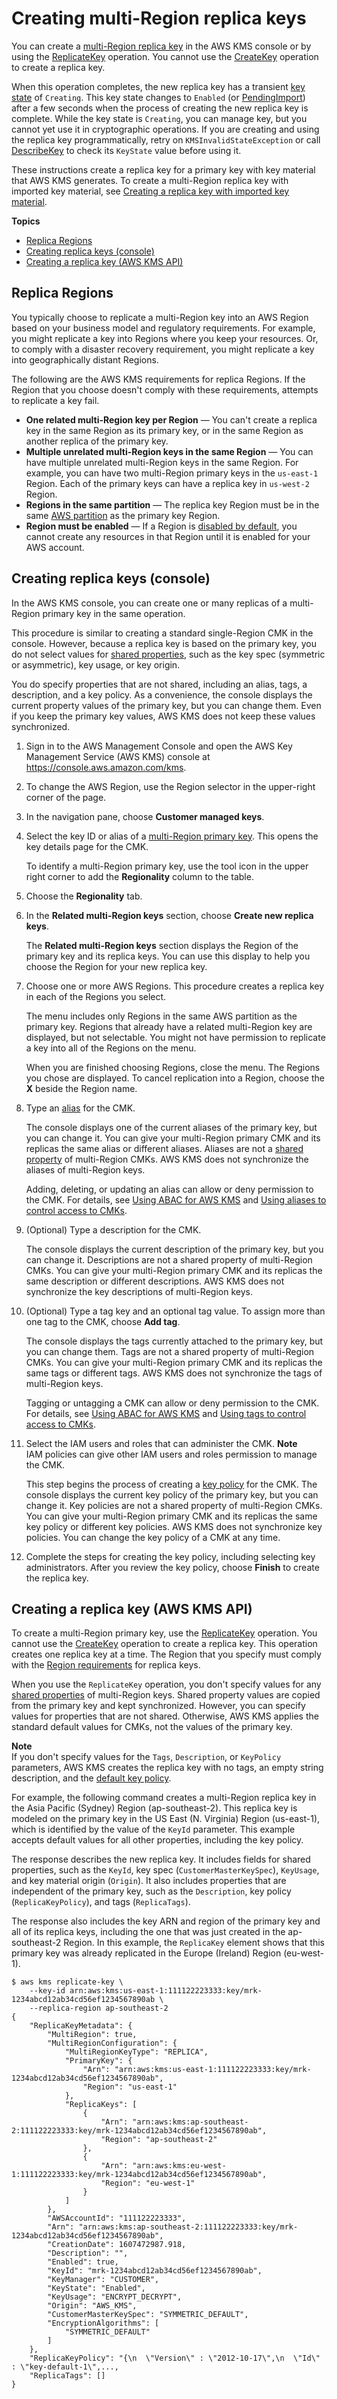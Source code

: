 # Creating multi\-Region replica keys<a name="multi-region-keys-replicate"></a>

You can create a [multi\-Region replica key](multi-region-keys-overview.md#mrk-primary-key) in the AWS KMS console or by using the [ReplicateKey](https://docs.aws.amazon.com/kms/latest/APIReference/API_ReplicateKey.html) operation\. You cannot use the [CreateKey](https://docs.aws.amazon.com/kms/latest/APIReference/API_CreateKey.html) operation to create a replica key\.

When this operation completes, the new replica key has a transient [key state](key-state.md) of `Creating`\. This key state changes to `Enabled` \(or [PendingImport](multi-region-keys-import.md)\) after a few seconds when the process of creating the new replica key is complete\. While the key state is `Creating`, you can manage key, but you cannot yet use it in cryptographic operations\. If you are creating and using the replica key programmatically, retry on `KMSInvalidStateException` or call [DescribeKey](https://docs.aws.amazon.com/kms/latest/APIReference/API_DescribeKey.html) to check its `KeyState` value before using it\. 

These instructions create a replica key for a primary key with key material that AWS KMS generates\. To create a multi\-Region replica key with imported key material, see [Creating a replica key with imported key material](multi-region-keys-import.md#mrk-import-replicate)\.

**Topics**
+ [Replica Regions](#replica-region)
+ [Creating replica keys \(console\)](#replicate-console)
+ [Creating a replica key \(AWS KMS API\)](#replicate-api)

## Replica Regions<a name="replica-region"></a>

You typically choose to replicate a multi\-Region key into an AWS Region based on your business model and regulatory requirements\. For example, you might replicate a key into Regions where you keep your resources\. Or, to comply with a disaster recovery requirement, you might replicate a key into geographically distant Regions\. 

The following are the AWS KMS requirements for replica Regions\. If the Region that you choose doesn't comply with these requirements, attempts to replicate a key fail\.
+ **One related multi\-Region key per Region** — You can't create a replica key in the same Region as its primary key, or in the same Region as another replica of the primary key\.
+ **Multiple unrelated multi\-Region keys in the same Region** — You can have multiple unrelated multi\-Region keys in the same Region\. For example, you can have two multi\-Region primary keys in the `us-east-1` Region\. Each of the primary keys can have a replica key in `us-west-2` Region\.
+ **Regions in the same partition** — The replica key Region must be in the same [AWS partition](https://docs.aws.amazon.com/general/latest/gr/aws-arns-and-namespaces.html) as the primary key Region\.
+ **Region must be enabled** — If a Region is [disabled by default](https://docs.aws.amazon.com/general/latest/gr/rande-manage.html#rande-manage-enable), you cannot create any resources in that Region until it is enabled for your AWS account\. 

## Creating replica keys \(console\)<a name="replicate-console"></a>

In the AWS KMS console, you can create one or many replicas of a multi\-Region primary key in the same operation\. 

This procedure is similar to creating a standard single\-Region CMK in the console\. However, because a replica key is based on the primary key, you do not select values for [shared properties](multi-region-keys-overview.md#mrk-sync-properties), such as the key spec \(symmetric or asymmetric\), key usage, or key origin\. 

You do specify properties that are not shared, including an alias, tags, a description, and a key policy\. As a convenience, the console displays the current property values of the primary key, but you can change them\. Even if you keep the primary key values, AWS KMS does not keep these values synchronized\.

1. Sign in to the AWS Management Console and open the AWS Key Management Service \(AWS KMS\) console at [https://console\.aws\.amazon\.com/kms](https://console.aws.amazon.com/kms)\.

1. To change the AWS Region, use the Region selector in the upper\-right corner of the page\.

1. In the navigation pane, choose **Customer managed keys**\.

1. Select the key ID or alias of a [multi\-Region primary key](multi-region-keys-overview.md#mrk-primary-key)\. This opens the key details page for the CMK\.

   To identify a multi\-Region primary key, use the tool icon in the upper right corner to add the **Regionality** column to the table\.

1. Choose the **Regionality** tab\.

1. In the **Related multi\-Region keys** section, choose **Create new replica keys**\.

   The **Related multi\-Region keys** section displays the Region of the primary key and its replica keys\. You can use this display to help you choose the Region for your new replica key\.

1. Choose one or more AWS Regions\. This procedure creates a replica key in each of the Regions you select\. 

   The menu includes only Regions in the same AWS partition as the primary key\. Regions that already have a related multi\-Region key are displayed, but not selectable\.  You might not have permission to replicate a key into all of the Regions on the menu\.

   When you are finished choosing Regions, close the menu\. The Regions you chose are displayed\. To cancel replication into a Region, choose the **X** beside the Region name\.

1. Type an [alias](kms-alias.md) for the CMK\. 

   The console displays one of the current aliases of the primary key, but you can change it\. You can give your multi\-Region primary CMK and its replicas the same alias or different aliases\. Aliases are not a [shared property](multi-region-keys-overview.md#mrk-sync-properties) of multi\-Region CMKs\. AWS KMS does not synchronize the aliases of multi\-Region keys\.

   Adding, deleting, or updating an alias can allow or deny permission to the CMK\. For details, see [Using ABAC for AWS KMS](abac.md) and [Using aliases to control access to CMKs](alias-authorization.md)\.

1. \(Optional\) Type a description for the CMK\.

   The console displays the current description of the primary key, but you can change it\. Descriptions are not a shared property of multi\-Region CMKs\. You can give your multi\-Region primary CMK and its replicas the same description or different descriptions\. AWS KMS does not synchronize the key descriptions of multi\-Region keys\.

1. \(Optional\) Type a tag key and an optional tag value\. To assign more than one tag to the CMK, choose **Add tag**\.

   The console displays the tags currently attached to the primary key, but you can change them\. Tags are not a shared property of multi\-Region CMKs\. You can give your multi\-Region primary CMK and its replicas the same tags or different tags\. AWS KMS does not synchronize the tags of multi\-Region keys\. 

   Tagging or untagging a CMK can allow or deny permission to the CMK\. For details, see [Using ABAC for AWS KMS](abac.md) and [Using tags to control access to CMKs](tag-authorization.md)\.

1. Select the IAM users and roles that can administer the CMK\.
**Note**  
IAM policies can give other IAM users and roles permission to manage the CMK\.

   This step begins the process of creating a [key policy](key-policies.md) for the CMK\. The console displays the current key policy of the primary key, but you can change it\. Key policies are not a shared property of multi\-Region CMKs\. You can give your multi\-Region primary CMK and its replicas the same key policy or different key policies\. AWS KMS does not synchronize key policies\. You can change the key policy of a CMK at any time\.

1. Complete the steps for creating the key policy, including selecting key administrators\. After you review the key policy, choose **Finish** to create the replica key\.

## Creating a replica key \(AWS KMS API\)<a name="replicate-api"></a>

To create a multi\-Region primary key, use the [ReplicateKey](https://docs.aws.amazon.com/kms/latest/APIReference/API_ReplicateKey.html) operation\. You cannot use the [CreateKey](https://docs.aws.amazon.com/kms/latest/APIReference/API_CreateKey.html) operation to create a replica key\. This operation creates one replica key at a time\. The Region that you specify must comply with the [Region requirements](#replica-region) for replica keys\.

When you use the `ReplicateKey` operation, you don't specify values for any [shared properties](multi-region-keys-overview.md#mrk-sync-properties) of multi\-Region keys\. Shared property values are copied from the primary key and kept synchronized\. However, you can specify values for properties that are not shared\. Otherwise, AWS KMS applies the standard default values for CMKs, not the values of the primary key\.

**Note**  
If you don't specify values for the `Tags`, `Description`, or `KeyPolicy` parameters, AWS KMS creates the replica key with no tags, an empty string description, and the [default key policy](key-policies.md#key-policy-default)\.

For example, the following command creates a multi\-Region replica key in the Asia Pacific \(Sydney\) Region \(ap\-southeast\-2\)\. This replica key is modeled on the primary key in the US East \(N\. Virginia\) Region \(us\-east\-1\), which is identified by the value of the `KeyId` parameter\. This example accepts default values for all other properties, including the key policy\.

The response describes the new replica key\. It includes fields for shared properties, such as the `KeyId`, key spec \(`CustomerMasterKeySpec`\), `KeyUsage`, and key material origin \(`Origin`\)\. It also includes properties that are independent of the primary key, such as the `Description`, key policy \(`ReplicaKeyPolicy`\), and tags \(`ReplicaTags`\)\. 

The response also includes the key ARN and region of the primary key and all of its replica keys, including the one that was just created in the ap\-southeast\-2 Region\. In this example, the `ReplicaKey` element shows that this primary key was already replicated in the Europe \(Ireland\) Region \(eu\-west\-1\)\.

```
$ aws kms replicate-key \
    --key-id arn:aws:kms:us-east-1:111122223333:key/mrk-1234abcd12ab34cd56ef1234567890ab \
    --replica-region ap-southeast-2
{
    "ReplicaKeyMetadata": {
        "MultiRegion": true,
        "MultiRegionConfiguration": {
            "MultiRegionKeyType": "REPLICA",
            "PrimaryKey": {
                "Arn": "arn:aws:kms:us-east-1:111122223333:key/mrk-1234abcd12ab34cd56ef1234567890ab",
                "Region": "us-east-1"
            },
            "ReplicaKeys": [
                {
                    "Arn": "arn:aws:kms:ap-southeast-2:111122223333:key/mrk-1234abcd12ab34cd56ef1234567890ab",
                    "Region": "ap-southeast-2"
                },
                {
                    "Arn": "arn:aws:kms:eu-west-1:111122223333:key/mrk-1234abcd12ab34cd56ef1234567890ab",
                    "Region": "eu-west-1"
                }
            ]
        },
        "AWSAccountId": "111122223333",
        "Arn": "arn:aws:kms:ap-southeast-2:111122223333:key/mrk-1234abcd12ab34cd56ef1234567890ab",
        "CreationDate": 1607472987.918,
        "Description": "",
        "Enabled": true,
        "KeyId": "mrk-1234abcd12ab34cd56ef1234567890ab",
        "KeyManager": "CUSTOMER",
        "KeyState": "Enabled",
        "KeyUsage": "ENCRYPT_DECRYPT",
        "Origin": "AWS_KMS",
        "CustomerMasterKeySpec": "SYMMETRIC_DEFAULT",
        "EncryptionAlgorithms": [
            "SYMMETRIC_DEFAULT"
        ]
    },
    "ReplicaKeyPolicy": "{\n  \"Version\" : \"2012-10-17\",\n  \"Id\" : \"key-default-1\",...,
    "ReplicaTags": []
}
```